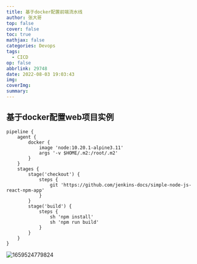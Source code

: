 ```yaml
---
title: 基于docker配置前端流水线
author: 张大哥
top: false
cover: false
toc: true
mathjax: false
categories: Devops
tags:
  - CICD
op: false
abbrlink: 29748
date: 2022-08-03 19:03:43
img:
coverImg:
summary:
---
```





## 基于docker配置web项目实例

```
pipeline {
    agent {
        docker {
            image 'node:10.20.1-alpine3.11'
            args '-v $HOME/.m2:/root/.m2'
        }
    }
    stages {
        stage('checkout') {
            steps {
                git 'https://github.com/jenkins-docs/simple-node-js-react-npm-app'
            }
        }
        stage('build') {
            steps {
                sh 'npm install'
                sh 'npm run build'
            }
        }        
    }
}
```



![1659524779824](https://zhangtq-blog.oss-cn-hangzhou.aliyuncs.com/content_picture/1659524779824.png)

